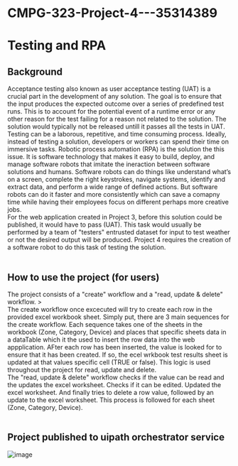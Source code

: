 # CMPG-323-Project-4---35314389
# Testing and RPA <br />

## Background <br />
Acceptance testing also known as user acceptance testing (UAT) is a crucial part in the development of any solution. The goal is to ensure that the input produces the expected outcome over a series of predefined test runs. This is to account for the potential event of a runtime error or any other reason for the test failing for a reason not related to the solution. The solution would typically not be released untill it passes all the tests in UAT. <br />
Testing can be a laborous, repetitive, and time consuming process. Ideally, instead of testing a solution, developers or workers can spend their time on immersive tasks. Robotic process automation (RPA) is the solution the this issue. It is software technology that makes it easy to build, deploy, and manage software robots that imitate the ineraction between software solutions and humans. Software robots can do things like understand what’s on a screen, complete the right keystrokes, navigate systems, identify and extract data, and perform a wide range of defined actions. But software robots can do it faster and more consistently which can save a comapny time while having their employees focus on different perhaps more creative jobs. <br />
For the web application created in Project 3, before this solution could be published, it would have to pass (UAT). This task would usually be performed by a team of "testers" entrusted dataset for input to test weather or not the desired output will be produced. Project 4 requires the creation of a software robot to do this task of testing the solution. <br /><br />

## How to use the project (for users)
The project consists of a "create" workflow and a "read, update & delete" workflow. ><br />
The create workflow once excecuted will try to create each row in the provided excel workbook sheet. Simply put, there are 3 main sequences for the create workflow. Each sequence takes one of the sheets in the workbook (Zone, Category, Device) and places that specific sheets data in a dataTable which it the used to insert the row data into the web appplication. AFter each row has been inserted, the value is looked for to ensure that it has been created. If so, the ecel wrkbook test results sheet is updated at that values specific cell (TRUE or false). This logic is used throughout the project for read, update and delete. <br />
The "read, update & delete" workflow checks if the value can be read and the updates the excel worksheet. Checks if it can be edited. Updated the excel worksheet. And finally tries to delete a row value, followed by an update to the excel worksheet. This process is followed for each sheet (Zone, Category, Device).<br /><br />

## Project published to uipath orchestrator service <br />
![image](https://user-images.githubusercontent.com/53267265/198121502-181403a2-f1ea-44b3-bf03-4d5beba87317.png)

